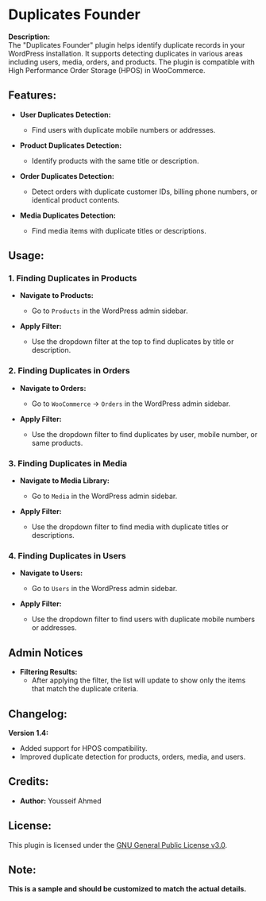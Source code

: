 # Duplicates Founder

**Description:**  
The "Duplicates Founder" plugin helps identify duplicate records in your WordPress installation. It supports detecting duplicates in various areas including users, media, orders, and products. The plugin is compatible with High Performance Order Storage (HPOS) in WooCommerce.

## Features:

- **User Duplicates Detection:**
  - Find users with duplicate mobile numbers or addresses.

- **Product Duplicates Detection:**
  - Identify products with the same title or description.

- **Order Duplicates Detection:**
  - Detect orders with duplicate customer IDs, billing phone numbers, or identical product contents.

- **Media Duplicates Detection:**
  - Find media items with duplicate titles or descriptions.

## Usage:

### 1. Finding Duplicates in Products

- **Navigate to Products:**
  - Go to `Products` in the WordPress admin sidebar.

- **Apply Filter:**
  - Use the dropdown filter at the top to find duplicates by title or description.

### 2. Finding Duplicates in Orders

- **Navigate to Orders:**
  - Go to `WooCommerce` → `Orders` in the WordPress admin sidebar.

- **Apply Filter:**
  - Use the dropdown filter to find duplicates by user, mobile number, or same products.

### 3. Finding Duplicates in Media

- **Navigate to Media Library:**
  - Go to `Media` in the WordPress admin sidebar.

- **Apply Filter:**
  - Use the dropdown filter to find media with duplicate titles or descriptions.

### 4. Finding Duplicates in Users

- **Navigate to Users:**
  - Go to `Users` in the WordPress admin sidebar.

- **Apply Filter:**
  - Use the dropdown filter to find users with duplicate mobile numbers or addresses.

## Admin Notices

- **Filtering Results:**
  - After applying the filter, the list will update to show only the items that match the duplicate criteria.

## Changelog:

**Version 1.4:**
- Added support for HPOS compatibility.
- Improved duplicate detection for products, orders, media, and users.

## Credits:

- **Author:** Yousseif Ahmed

## License:

This plugin is licensed under the [GNU General Public License v3.0](https://www.gnu.org/licenses/gpl-3.0.html).

## Note:

**This is a sample and should be customized to match the actual details.**

